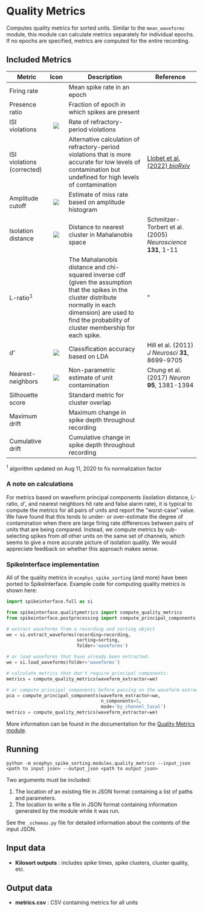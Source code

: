 # Quality Metrics

Computes quality metrics for sorted units. Similar to the `mean_waveforms` module, this module can calculate metrics separately for individual epochs. If no epochs are specified, metrics are computed for the entire recording.

## Included Metrics

| Metric             | Icon                     | Description                                        |    Reference     |
| ------------------ |:------------------------:| -------------------------------------------------- | -----------------|
| Firing rate        |                          | Mean spike rate in an epoch                        |                  |
| Presence ratio     |                          | Fraction of epoch in which spikes are present      |                  |
| ISI violations     |![](images/isi_viol.png)  | Rate of refractory-period violations               |                  |
| ISI violations (corrected)     |  | Alternative calculation of refractory-period violations that is more accurate for low levels of contamination but undefined for high levels of contamination               | [Llobet et al. (2022) _bioRxiv_](https://www.biorxiv.org/content/10.1101/2022.02.08.479192v1)                 |
| Amplitude cutoff   |![](images/amp_cut.png)   | Estimate of miss rate based on amplitude histogram |                  |
| Isolation distance |![](images/isol_dist.png) | Distance to nearest cluster in Mahalanobis space   | Schmitzer-Torbert et al. (2005) _Neuroscience_ **131**, 1-11 |
| L-ratio<sup>1</sup>            |                          | The Mahalanobis distance and chi-squared inverse cdf (given the assumption that the spikes in the cluster distribute normally in each dimension) are used to find the probability of cluster membership for each spike.                                                    |         "         |
| _d'_               |![](images/d_prime.png)   | Classification accuracy based on LDA               | Hill et al. (2011) _J Neurosci_ **31**, 8699-9705 |
| Nearest-neighbors  |![](images/nn_overlap.png)| Non-parametric estimate of unit contamination      | Chung et al. (2017) _Neuron_ **95**, 1381-1394 |
| Silhouette score  |                           | Standard metric for cluster overlap      |         |
| Maximum drift     |                           | Maximum change in spike depth throughout recording    |         |
| Cumulative drift  |                           | Cumulative change in spike depth throughout recording |         |

<sup>1</sup> algorithm updated on Aug 11, 2020 to fix normalization factor

### A note on calculations

For metrics based on waveform principal components (isolation distance, L-ratio, _d'_, and nearest neighbors hit rate and false alarm rate), it is typical to compute the metrics for all pairs of units and report the "worst-case" value. We have found that this tends to under- or over-estimate the degree of contamination when there are large firing rate differences between pairs of units that are being compared. Instead, we compute metrics by sub-selecting spikes from _all_ other units on the same set of channels, which seems to give a more accurate picture of isolation quality. We would appreciate feedback on whether this approach makes sense.

### SpikeInterface implementation

All of the quality metrics in `ecephys_spike_sorting` (and more) have been ported to SpikeInterface. Example code for computing quality metrics is shown here:

```python
import spikeinterface.full as si

from spikeinterface.qualitymetrics import compute_quality_metrics
from spikeinterface.postprocessing import compute_principal_components

# extract waveforms from a recording and sorting object
we = si.extract_waveforms(recording=recording, 
                          sorting=sorting, 
                          folder='waveforms')

# or load waveforms that have already been extracted:
we = si.load_waveforms(folder='waveforms')

# calculate metrics that don't require principal components:
metrics = compute_quality_metrics(waveform_extractor=we)

# or compute principal components before passing on the waveform extractor:
pca = compute_principal_components(waveform_extractor=we, 
                                   n_components=5, 
                                   mode='by_channel_local')
metrics = compute_quality_metrics(waveform_extractor=we)
```

More information can be found in the documentation for the [Quality Metrics module](https://spikeinterface.readthedocs.io/en/latest/modules/qualitymetrics.html).

## Running

```
python -m ecephys_spike_sorting.modules.quality_metrics --input_json <path to input json> --output_json <path to output json>
```
Two arguments must be included:
1. The location of an existing file in JSON format containing a list of paths and parameters.
2. The location to write a file in JSON format containing information generated by the module while it was run.

See the `_schemas.py` file for detailed information about the contents of the input JSON.


## Input data

- **Kilosort outputs** : includes spike times, spike clusters, cluster quality, etc.


## Output data

- **metrics.csv** : CSV containing metrics for all units